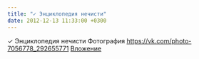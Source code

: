 ```yaml
---
title: "✓ Энциклопедия нечисти"
date: 2012-12-13 11:33:00 +0300
---
```


✓ Энциклопедия нечисти
Фотография
<a class="vk-attach" href="https://vk.com/photo-7056778_292655771">https://vk.com/photo-7056778_292655771</a>
<a class="vk-attach" href="https://vk.com/photo-7056778_292655771">Вложение</a>
